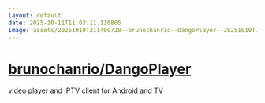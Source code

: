 ```yaml
---
layout: default
date: 2025-10-11T11:03:11.110805
image: assets/20251010T211409720--brunochanrio--DangoPlayer--20251010T211612193--cropped.png
---
```


# [brunochanrio/DangoPlayer](https://github.com/brunochanrio/DangoPlayer)

video player and IPTV client for Android and TV
